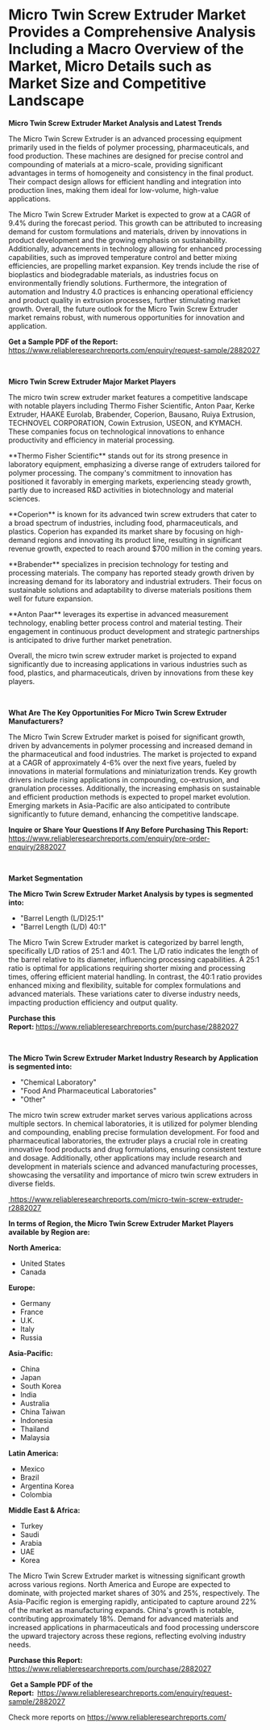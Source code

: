 <p><h1>Micro Twin Screw Extruder Market Provides a Comprehensive Analysis Including a Macro Overview of the Market, Micro Details such as Market Size and Competitive Landscape</h1></p><p><strong>Micro Twin Screw Extruder Market Analysis and Latest Trends</strong></p>
<p><p>The Micro Twin Screw Extruder is an advanced processing equipment primarily used in the fields of polymer processing, pharmaceuticals, and food production. These machines are designed for precise control and compounding of materials at a micro-scale, providing significant advantages in terms of homogeneity and consistency in the final product. Their compact design allows for efficient handling and integration into production lines, making them ideal for low-volume, high-value applications.</p><p>The Micro Twin Screw Extruder Market is expected to grow at a CAGR of 9.4% during the forecast period. This growth can be attributed to increasing demand for custom formulations and materials, driven by innovations in product development and the growing emphasis on sustainability. Additionally, advancements in technology allowing for enhanced processing capabilities, such as improved temperature control and better mixing efficiencies, are propelling market expansion. Key trends include the rise of bioplastics and biodegradable materials, as industries focus on environmentally friendly solutions. Furthermore, the integration of automation and Industry 4.0 practices is enhancing operational efficiency and product quality in extrusion processes, further stimulating market growth. Overall, the future outlook for the Micro Twin Screw Extruder market remains robust, with numerous opportunities for innovation and application.</p></p>
<p><strong>Get a Sample PDF of the Report:&nbsp;</strong> <a href="https://www.reliableresearchreports.com/enquiry/request-sample/2882027?utm_campaign=3105&utm_medium=2&utm_source=Github&utm_content=ia&utm_term=12032025&utm_id=micro-twin-screw-extruder">https://www.reliableresearchreports.com/enquiry/request-sample/2882027</a></p>
<p>&nbsp;</p>
<p><strong>Micro Twin Screw Extruder Major Market Players</strong></p>
<p><p>The micro twin screw extruder market features a competitive landscape with notable players including Thermo Fisher Scientific, Anton Paar, Kerke Extruder, HAAKE Eurolab, Brabender, Coperion, Bausano, Ruiya Extrusion, TECHNOVEL CORPORATION, Cowin Extrusion, USEON, and KYMACH. These companies focus on technological innovations to enhance productivity and efficiency in material processing.</p><p>**Thermo Fisher Scientific** stands out for its strong presence in laboratory equipment, emphasizing a diverse range of extruders tailored for polymer processing. The company's commitment to innovation has positioned it favorably in emerging markets, experiencing steady growth, partly due to increased R&D activities in biotechnology and material sciences.</p><p>**Coperion** is known for its advanced twin screw extruders that cater to a broad spectrum of industries, including food, pharmaceuticals, and plastics. Coperion has expanded its market share by focusing on high-demand regions and innovating its product line, resulting in significant revenue growth, expected to reach around $700 million in the coming years.</p><p>**Brabender** specializes in precision technology for testing and processing materials. The company has reported steady growth driven by increasing demand for its laboratory and industrial extruders. Their focus on sustainable solutions and adaptability to diverse materials positions them well for future expansion.</p><p>**Anton Paar** leverages its expertise in advanced measurement technology, enabling better process control and material testing. Their engagement in continuous product development and strategic partnerships is anticipated to drive further market penetration.</p><p>Overall, the micro twin screw extruder market is projected to expand significantly due to increasing applications in various industries such as food, plastics, and pharmaceuticals, driven by innovations from these key players.</p></p>
<p>&nbsp;</p>
<p><strong>What Are The Key Opportunities For Micro Twin Screw Extruder Manufacturers?</strong></p>
<p><p>The Micro Twin Screw Extruder market is poised for significant growth, driven by advancements in polymer processing and increased demand in the pharmaceutical and food industries. The market is projected to expand at a CAGR of approximately 4-6% over the next five years, fueled by innovations in material formulations and miniaturization trends. Key growth drivers include rising applications in compounding, co-extrusion, and granulation processes. Additionally, the increasing emphasis on sustainable and efficient production methods is expected to propel market evolution. Emerging markets in Asia-Pacific are also anticipated to contribute significantly to future demand, enhancing the competitive landscape.</p></p>
<p><strong>Inquire or Share Your Questions If Any Before Purchasing This Report:</strong> <a href="https://www.reliableresearchreports.com/enquiry/pre-order-enquiry/2882027?utm_campaign=3105&utm_medium=2&utm_source=Github&utm_content=ia&utm_term=12032025&utm_id=micro-twin-screw-extruder">https://www.reliableresearchreports.com/enquiry/pre-order-enquiry/2882027</a></p>
<p>&nbsp;</p>
<p><strong>Market Segmentation</strong></p>
<p><strong>The Micro Twin Screw Extruder Market Analysis by types is segmented into:</strong></p>
<p><ul><li>"Barrel Length (L/D)25:1"</li><li>"Barrel Length (L/D) 40:1"</li></ul></p>
<p><p>The Micro Twin Screw Extruder market is categorized by barrel length, specifically L/D ratios of 25:1 and 40:1. The L/D ratio indicates the length of the barrel relative to its diameter, influencing processing capabilities. A 25:1 ratio is optimal for applications requiring shorter mixing and processing times, offering efficient material handling. In contrast, the 40:1 ratio provides enhanced mixing and flexibility, suitable for complex formulations and advanced materials. These variations cater to diverse industry needs, impacting production efficiency and output quality.</p></p>
<p><strong>Purchase this Report:&nbsp;</strong><a href="https://www.reliableresearchreports.com/purchase/2882027?utm_campaign=3105&utm_medium=2&utm_source=Github&utm_content=ia&utm_term=12032025&utm_id=micro-twin-screw-extruder">https://www.reliableresearchreports.com/purchase/2882027</a></p>
<p>&nbsp;</p>
<p><strong>The Micro Twin Screw Extruder Market Industry Research by Application is segmented into:</strong></p>
<p><ul><li>"Chemical Laboratory"</li><li>"Food And Pharmaceutical Laboratories"</li><li>"Other"</li></ul></p>
<p><p>The micro twin screw extruder market serves various applications across multiple sectors. In chemical laboratories, it is utilized for polymer blending and compounding, enabling precise formulation development. For food and pharmaceutical laboratories, the extruder plays a crucial role in creating innovative food products and drug formulations, ensuring consistent texture and dosage. Additionally, other applications may include research and development in materials science and advanced manufacturing processes, showcasing the versatility and importance of micro twin screw extruders in diverse fields.</p></p>
<p><a href="https://www.reliableresearchreports.com/micro-twin-screw-extruder-r2882027?utm_campaign=3105&utm_medium=2&utm_source=Github&utm_content=ia&utm_term=12032025&utm_id=micro-twin-screw-extruder">&nbsp;https://www.reliableresearchreports.com/micro-twin-screw-extruder-r2882027</a></p>
<p><strong>In terms of Region, the Micro Twin Screw Extruder Market Players available by Region are:</strong></p>
<p>
    <p> <strong> North America: </strong>
        <ul>
            <li>United States</li>
            <li>Canada</li>
        </ul>
        </p> 
    <p> <strong> Europe: </strong>
        <ul>
            <li>Germany</li>
            <li>France</li>
            <li>U.K.</li>
            <li>Italy</li>
            <li>Russia</li>
        </ul>
        </p> 
    <p> <strong> Asia-Pacific: </strong>
        <ul>
            <li>China</li>
            <li>Japan</li>
            <li>South Korea</li>
            <li>India</li>
            <li>Australia</li>
            <li>China Taiwan</li>
            <li>Indonesia</li>
            <li>Thailand</li>
            <li>Malaysia</li>
        </ul>
        </p> 
    <p> <strong> Latin America: </strong>
        <ul>
            <li>Mexico</li>
            <li>Brazil</li>
            <li>Argentina Korea</li>
            <li>Colombia</li>
        </ul>
        </p> 
    <p> <strong> Middle East & Africa: </strong>
        <ul>
            <li>Turkey</li>
            <li>Saudi</li>
            <li>Arabia</li>
            <li>UAE</li>
            <li>Korea</li>
        </ul>
    </p>
    </p>
<p><p>The Micro Twin Screw Extruder market is witnessing significant growth across various regions. North America and Europe are expected to dominate, with projected market shares of 30% and 25%, respectively. The Asia-Pacific region is emerging rapidly, anticipated to capture around 22% of the market as manufacturing expands. China's growth is notable, contributing approximately 18%. Demand for advanced materials and increased applications in pharmaceuticals and food processing underscore the upward trajectory across these regions, reflecting evolving industry needs.</p></p>
<p><strong>Purchase this Report: </strong><a href="https://www.reliableresearchreports.com/purchase/2882027?utm_campaign=3105&utm_medium=2&utm_source=Github&utm_content=ia&utm_term=12032025&utm_id=micro-twin-screw-extruder">https://www.reliableresearchreports.com/purchase/2882027</a></p>
<p>&nbsp;<strong>Get a Sample PDF of the Report:&nbsp;&nbsp;</strong><a href="https://www.reliableresearchreports.com/enquiry/request-sample/2882027?utm_campaign=3105&utm_medium=2&utm_source=Github&utm_content=ia&utm_term=12032025&utm_id=micro-twin-screw-extruder">https://www.reliableresearchreports.com/enquiry/request-sample/2882027</a></p>
<p><strong></strong></p>
<p>Check more reports on <a href="https://www.reliableresearchreports.com/?utm_campaign=3105&utm_medium=2&utm_source=Github&utm_content=ia&utm_term=12032025&utm_id=micro-twin-screw-extruder">https://www.reliableresearchreports.com/</a></p>